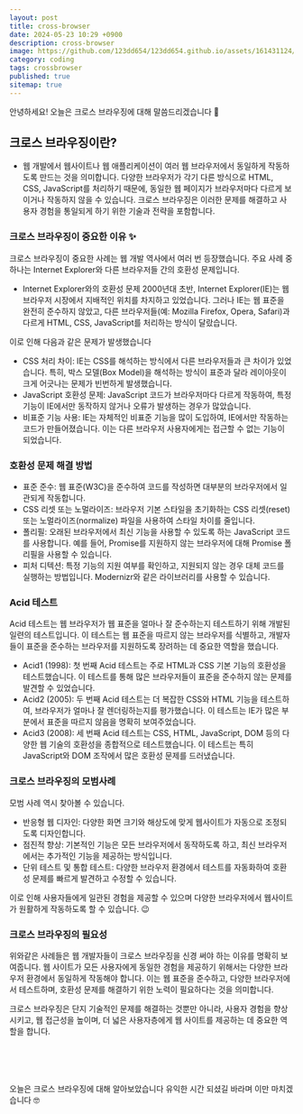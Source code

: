 ```yaml
---
layout: post
title: cross-browser
date: 2024-05-23 10:29 +0900
description: cross-browser
image: https://github.com/123dd654/123dd654.github.io/assets/161431124/9c4e251a-00d3-43b1-90b9-f00e640f4e81
category: coding
tags: crossbrowser
published: true
sitemap: true
---
```


안녕하세요!
오늘은 크로스 브라우징에 대해 말씀드리겠습니다 🍞

## 크로스 브라우징이란?
* 웹 개발에서 웹사이트나 웹 애플리케이션이 여러 웹 브라우저에서 동일하게 작동하도록 만드는 것을 의미합니다.
다양한 브라우저가 각기 다른 방식으로 HTML, CSS, JavaScript를 처리하기 때문에, 동일한 웹 페이지가 브라우저마다 다르게 보이거나 작동하지 않을 수 있습니다.
크로스 브라우징은 이러한 문제를 해결하고 사용자 경험을 통일되게 하기 위한 기술과 전략을 포함합니다.


### 크로스 브라우징이 중요한 이유 ✨
크로스 브라우징이 중요한 사례는 웹 개발 역사에서 여러 번 등장했습니다.
주요 사례 중 하나는 Internet Explorer와 다른 브라우저들 간의 호환성 문제입니다.

* Internet Explorer와의 호환성 문제
2000년대 초반, Internet Explorer(IE)는 웹 브라우저 시장에서 지배적인 위치를 차지하고 있었습니다.
그러나 IE는 웹 표준을 완전히 준수하지 않았고, 다른 브라우저들(예: Mozilla Firefox, Opera, Safari)과 다르게 HTML, CSS, JavaScript를 처리하는 방식이 달랐습니다.

이로 인해 다음과 같은 문제가 발생했습니다

* CSS 처리 차이: IE는 CSS를 해석하는 방식에서 다른 브라우저들과 큰 차이가 있었습니다. 특히, 박스 모델(Box Model)을 해석하는 방식이 표준과 달라 레이아웃이 크게 어긋나는 문제가 빈번하게 발생했습니다.
* JavaScript 호환성 문제: JavaScript 코드가 브라우저마다 다르게 작동하여, 특정 기능이 IE에서만 동작하지 않거나 오류가 발생하는 경우가 많았습니다.
* 비표준 기능 사용: IE는 자체적인 비표준 기능을 많이 도입하여, IE에서만 작동하는 코드가 만들어졌습니다. 이는 다른 브라우저 사용자에게는 접근할 수 없는 기능이 되었습니다.

### 호환성 문제 해결 방법
* 표준 준수: 웹 표준(W3C)을 준수하여 코드를 작성하면 대부분의 브라우저에서 일관되게 작동합니다.
* CSS 리셋 또는 노멀라이즈: 브라우저 기본 스타일을 초기화하는 CSS 리셋(reset) 또는 노멀라이즈(normalize) 파일을 사용하여 스타일 차이를 줄입니다.
* 폴리필: 오래된 브라우저에서 최신 기능을 사용할 수 있도록 하는 JavaScript 코드를 사용합니다.
  예를 들어, Promise를 지원하지 않는 브라우저에 대해 Promise 폴리필을 사용할 수 있습니다.
* 피처 디텍션: 특정 기능의 지원 여부를 확인하고, 지원되지 않는 경우 대체 코드를 실행하는 방법입니다.
  Modernizr와 같은 라이브러리를 사용할 수 있습니다.

### Acid 테스트

Acid 테스트는 웹 브라우저가 웹 표준을 얼마나 잘 준수하는지 테스트하기 위해 개발된 일련의 테스트입니다.
이 테스트는 웹 표준을 따르지 않는 브라우저를 식별하고, 개발자들이 표준을 준수하는 브라우저를 지원하도록 장려하는 데 중요한 역할을 했습니다.

* Acid1 (1998): 첫 번째 Acid 테스트는 주로 HTML과 CSS 기본 기능의 호환성을 테스트했습니다.
  이 테스트를 통해 많은 브라우저들이 표준을 준수하지 않는 문제를 발견할 수 있었습니다.
* Acid2 (2005): 두 번째 Acid 테스트는 더 복잡한 CSS와 HTML 기능을 테스트하여, 브라우저가 얼마나 잘 렌더링하는지를 평가했습니다.
  이 테스트는 IE가 많은 부분에서 표준을 따르지 않음을 명확히 보여주었습니다.
* Acid3 (2008): 세 번째 Acid 테스트는 CSS, HTML, JavaScript, DOM 등의 다양한 웹 기술의 호환성을 종합적으로 테스트했습니다.
이 테스트는 특히 JavaScript와 DOM 조작에서 많은 호환성 문제를 드러냈습니다.


### 크로스 브라우징의 모범사례
모범 사례 역시 찾아볼 수 있습니다.

* 반응형 웹 디자인: 다양한 화면 크기와 해상도에 맞게 웹사이트가 자동으로 조정되도록 디자인합니다.
* 점진적 향상: 기본적인 기능은 모든 브라우저에서 동작하도록 하고, 최신 브라우저에서는 추가적인 기능을 제공하는 방식입니다.
* 단위 테스트 및 통합 테스트: 다양한 브라우저 환경에서 테스트를 자동화하여 호환성 문제를 빠르게 발견하고 수정할 수 있습니다.

이로 인해 사용자들에게 일관된 경험을 제공할 수 있으며 다양한 브라우저에서 웹사이트가 원활하게 작동하도록 할 수 있습니다. 😉


### 크로스 브라우징의 필요성
위와같은 사례들은 웹 개발자들이 크로스 브라우징을 신경 써야 하는 이유를 명확히 보여줍니다.
웹 사이트가 모든 사용자에게 동일한 경험을 제공하기 위해서는 다양한 브라우저 환경에서 동일하게 작동해야 합니다.
이는 웹 표준을 준수하고, 다양한 브라우저에서 테스트하며, 호환성 문제를 해결하기 위한 노력이 필요하다는 것을 의미합니다.

크로스 브라우징은 단지 기술적인 문제를 해결하는 것뿐만 아니라, 사용자 경험을 향상시키고,
웹 접근성을 높이며, 더 넓은 사용자층에게 웹 사이트를 제공하는 데 중요한 역할을 합니다.

<br />
<br />
<br />
<br />
오늘은 크로스 브라우징에 대해 알아보았습니다 
유익한 시간 되셨길 바라며 
이만 마치겠습니다 🤓






